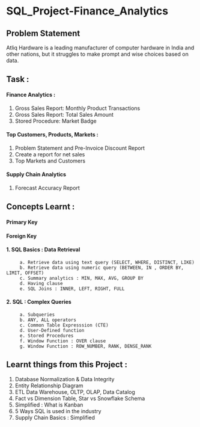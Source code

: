 # SQL_Project-Finance_Analytics

## Problem Statement 

Atliq Hardware is a leading manufacturer of computer hardware in India and other nations, but it struggles to make prompt and wise choices based on data.

## Task :

#### Finance Analytics :

   1. Gross Sales Report: Monthly Product Transactions
   2. Gross Sales Report: Total Sales Amount
   3. Stored Procedure: Market Badge

#### Top Customers, Products, Markets : 

   1. Problem Statement and Pre-Invoice Discount Report
   2. Create a report for net sales
   3. Top Markets and Customers 

#### Supply Chain Analytics

   1. Forecast Accuracy Report

## Concepts Learnt : 

  #### Primary Key 
  
  #### Foreign Key 
  
  #### 1. SQL Basics : Data Retrieval 
         a. Retrieve data using text query (SELECT, WHERE, DISTINCT, LIKE)
         b. Retrieve data using numeric query (BETWEEN, IN , ORDER BY, LIMIT, OFFSET)
         c. Summary analytics : MIN, MAX, AVG, GROUP BY
         d. Having clause
         e. SQL Joins : INNER, LEFT, RIGHT, FULL
      
  #### 2. SQL : Complex Queries 
         a. Subqueries 
         b. ANY, ALL operators 
         c. Common Table Expresssion (CTE)
         d. User-Defined function
         e. Stored Procedures 
         f. Window Function : OVER clause 
         g. Window Function : ROW_NUMBER, RANK, DENSE_RANK
                 
## Learnt things from this Project : 

   1. Database Normalization & Data Integrity 
   2. Entity Relationship Diagram 
   3. ETL Data Warehouse, OLTP, OLAP, Data Catalog
   4. Fact vs Dimension Table, Star vs Snowflake Schema 
   5. Simplified : What is Kanban
   6. 5 Ways SQL is used in the industry 
   7. Supply Chain Basics : Simplified
